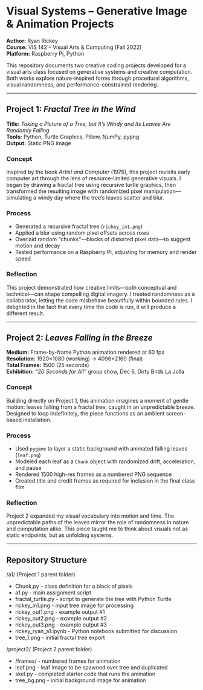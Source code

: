 # Visual Systems – Generative Image & Animation Projects  
**Author:** Ryan Rickey  
**Course:** VIS 142 – Visual Arts & Computing (Fall 2022)  
**Platform:** Raspberry Pi, Python  

This repository documents two creative coding projects developed for a visual arts class focused on generative systems and creative computation. Both works explore nature-inspired forms through procedural algorithms, visual randomness, and performance-constrained rendering.

---

## Project 1: *Fractal Tree in the Wind*  
**Title:** *Taking a Picture of a Tree, but It’s Windy and Its Leaves Are Randomly Falling*  
**Tools:** Python, Turtle Graphics, Pillow, NumPy, pypng  
**Output:** Static PNG image

### Concept  
Inspired by the book *Artist and Computer* (1976), this project revisits early computer art through the lens of resource-limited generative visuals. I began by drawing a fractal tree using recursive turtle graphics, then transformed the resulting image with randomized pixel manipulation—simulating a windy day where the tree’s leaves scatter and blur.

### Process  
- Generated a recursive fractal tree (`rickey_in1.png`)
- Applied a blur using random pixel offsets across rows
- Overlaid random "chunks"—blocks of distorted pixel data—to suggest motion and decay
- Tested performance on a Raspberry Pi, adjusting for memory and render speed

### Reflection  
This project demonstrated how creative limits—both conceptual and technical—can shape compelling digital imagery. I treated randomness as a collaborator, letting the code misbehave beautifully within bounded rules. I delighted in the fact that every time the code is run, it will produce a different result. 

---

## Project 2: *Leaves Falling in the Breeze*  
**Medium:** Frame-by-frame Python animation rendered at 60 fps  
**Resolution:** 1920×1080 (working) → 4096×2160 (final)  
**Total Frames:** 1500 (25 seconds)  
**Exhibition:** *“20 Seconds for All”* group show, Dec 6, Dirty Birds La Jolla

### Concept  
Building directly on Project 1, this animation imagines a moment of gentle motion: leaves falling from a fractal tree, caught in an unpredictable breeze. Designed to loop indefinitely, the piece functions as an ambient screen-based installation.

### Process  
- Used `pygame` to layer a static background with animated falling leaves (`leaf.png`)
- Modeled each leaf as a `Chunk` object with randomized drift, acceleration, and pause
- Rendered 1500 high-res frames as a numbered PNG sequence
- Created title and credit frames as required for inclusion in the final class film

### Reflection  
Project 2 expanded my visual vocabulary into motion and time. The unpredictable paths of the leaves mirror the role of randomness in nature and computation alike. This piece taught me to think about visuals not as static endpoints, but as unfolding systems.

---

## Repository Structure
/a1/ (Project 1 parent folder)
* Chunk.py              - class definition for a block of pixels
* a1.py                 - main assignment script
* fractal_turtle.py     - script to generate the tree with Python Turtle
* rickey_in1.png        - input tree image for processing
* rickey_out1.png       - example output #1
* rickey_out2.png       - example output #2
* rickey_out3.png       - example output #3
* rickey_ryan_a1.ipynb  - Python notebook submitted for discussion
* tree_1.png            - initial fractal tree export

/project2/ (Project 2 parent folder)
* /frames/              - numbered frames for animation
* leaf.png              - leaf image to be spawned over tree and duplicated
* skel.py               - completed starter code that runs the animation
* tree_bg.png           - initial background image for animation
